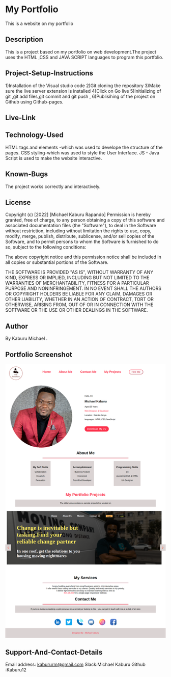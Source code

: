 # My Portfolio
This is a website on my portfolio

## Description
This is a project based on my portfolio on web development.The project uses the HTML ,CSS and JAVA SCRIPT languages to program this portfolio.

## Project-Setup-Instructions
1)Installation of the Visual studio code 
2)Git cloning the repository 
3)Make sure the live server extension is installed 
4)Click on Go live 
5)Initializing of git ,git add files,git commit and git push ,
6)Publisihing of the project on Github using Github-pages.

## Live-Link


## Technology-Used
HTML tags and elements -which was used to develope the structure of the pages. 
CSS styling-which was used to style the User Interface.
JS - Java Script is used to make the website interactive.

## Known-Bugs
The project works correctly and interactively.

## License
Copyright (c) [2022] [Michael Kaburu Rapando] Permission is hereby granted, free of charge, to any person obtaining a copy of this software and associated documentation files (the "Software"), to deal in the Software without restriction, including without limitation the rights to use, copy, modify, merge, publish, distribute, sublicense, and/or sell copies of the Software, and to permit persons to whom the Software is furnished to do so, subject to the following conditions:

The above copyright notice and this permission notice shall be included in all copies or substantial portions of the Software.

THE SOFTWARE IS PROVIDED "AS IS", WITHOUT WARRANTY OF ANY KIND, EXPRESS OR IMPLIED, INCLUDING BUT NOT LIMITED TO THE WARRANTIES OF MERCHANTABILITY, FITNESS FOR A PARTICULAR PURPOSE AND NONINFRINGEMENT. IN NO EVENT SHALL THE AUTHORS OR COPYRIGHT HOLDERS BE LIABLE FOR ANY CLAIM, DAMAGES OR OTHER LIABILITY, WHETHER IN AN ACTION OF CONTRACT, TORT OR OTHERWISE, ARISING FROM, OUT OF OR IN CONNECTION WITH THE SOFTWARE OR THE USE OR OTHER DEALINGS IN THE SOFTWARE.

## Author
By Kaburu Michael .

## Portfolio Screenshot
![image](./Assets/images/my-portfolio.png)

## Support-And-Contact-Details
Email address: kabururm@gmail.com Slack:Michael Kaburu
Github :Kaburu12